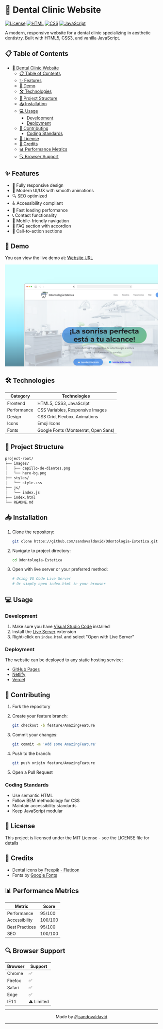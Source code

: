 # 🦷 Dental Clinic Website

[![License](https://img.shields.io/badge/license-MIT-blue.svg)](LICENSE)
[![HTML](https://img.shields.io/badge/HTML-5-orange)](https://developer.mozilla.org/en-US/docs/Web/HTML)
[![CSS](https://img.shields.io/badge/CSS-3-blue)](https://developer.mozilla.org/en-US/docs/Web/CSS)
[![JavaScript](https://img.shields.io/badge/JavaScript-ES6-yellow)](https://developer.mozilla.org/en-US/docs/Web/JavaScript)

A modern, responsive website for a dental clinic specializing in aesthetic dentistry. Built with HTML5, CSS3, and vanilla JavaScript.

## 📋 Table of Contents

- [🦷 Dental Clinic Website](#-dental-clinic-website)
  - [📋 Table of Contents](#-table-of-contents)
  - [✨ Features](#-features)
  - [🎯 Demo](#-demo)
  - [🛠 Technologies](#-technologies)
  - [📁 Project Structure](#-project-structure)
  - [📥 Installation](#-installation)
  - [💻 Usage](#-usage)
    - [Development](#development)
    - [Deployment](#deployment)
  - [🤝 Contributing](#-contributing)
    - [Coding Standards](#coding-standards)
  - [📄 License](#-license)
  - [👏 Credits](#-credits)
  - [📊 Performance Metrics](#-performance-metrics)
  - [🔍 Browser Support](#-browser-support)

## ✨ Features

- 📱 Fully responsive design
- 🎨 Modern UI/UX with smooth animations
- 🔍 SEO optimized
- ♿ Accessibility compliant
- 🚀 Fast loading performance
- 📞 Contact functionality
- 🍔 Mobile-friendly navigation
- 📑 FAQ section with accordion
- 🎯 Call-to-action sections

## 🎯 Demo

You can view the live demo at: [Website URL](https://odontologia-estetica.devprojects.tech)

![Website Preview](/images/screenshot.png)

## 🛠 Technologies

| Category | Technologies |
|----------|-------------|
| Frontend | HTML5, CSS3, JavaScript |
| Performance | CSS Variables, Responsive Images |
| Design | CSS Grid, Flexbox, Animations |
| Icons | Emoji Icons |
| Fonts | Google Fonts (Montserrat, Open Sans) |

## 📁 Project Structure

```text
project-root/
├── images/
│   ├── cepillo-de-dientes.png
│   └── hero-bg.png
├── styles/
│   └── style.css
├── js/
│   └── index.js
├── index.html
└── README.md
```

## 📥 Installation

1. Clone the repository:

    ```bash
    git clone https://github.com/sandovaldavid/Odontologia-Estetica.git
    ```

2. Navigate to project directory:

    ```bash
    cd Odontologia-Estetica
    ```

3. Open with live server or your preferred method:

    ```bash
    # Using VS Code Live Server
    # Or simply open index.html in your browser
    ```

## 💻 Usage

### Development

1. Make sure you have [Visual Studio Code](https://code.visualstudio.com/) installed
2. Install the [Live Server](https://marketplace.visualstudio.com/items?itemName=ritwickdey.LiveServer) extension
3. Right-click on `index.html` and select "Open with Live Server"

### Deployment

The website can be deployed to any static hosting service:

- [GitHub Pages](https://pages.github.com/)
- [Netlify](https://www.netlify.com/)
- [Vercel](https://vercel.com/)

## 🤝 Contributing

1. Fork the repository
2. Create your feature branch:

    ```bash
    git checkout -b feature/AmazingFeature
    ```

3. Commit your changes:

    ```bash
    git commit -m 'Add some AmazingFeature'
    ```

4. Push to the branch:

    ```bash
    git push origin feature/AmazingFeature
    ```

5. Open a Pull Request

### Coding Standards

- Use semantic HTML
- Follow BEM methodology for CSS
- Maintain accessibility standards
- Keep JavaScript modular

## 📄 License

This project is licensed under the MIT License - see the LICENSE file for details

## 👏 Credits

- Dental icons by [Freepik - Flaticon](https://www.flaticon.es/)
- Fonts by [Google Fonts](https://fonts.google.com/)

## 📊 Performance Metrics

| Metric | Score |
|--------|--------|
| Performance | 95/100 |
| Accessibility | 100/100 |
| Best Practices | 95/100 |
| SEO | 100/100 |

## 🔍 Browser Support

| Browser | Support |
|---------|---------|
| Chrome | ✅ |
| Firefox | ✅ |
| Safari | ✅ |
| Edge | ✅ |
| IE11 | ⚠️ Limited |

---

<div align="center">
Made by
<a href="https://github.com/sandovaldavid">@sandovaldavid</a>
</div>

---
